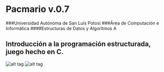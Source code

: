# Pacmario v.0.7

###Universidad Autónoma de San Luis Potosí 
###Área de Computación e Informática
####Estructuras de Datos y Algoritmos A

Introducción a la programación estructurada, juego hecho en C.
----------------------
![alt tag](https://cloud.githubusercontent.com/assets/5506693/9399233/21306d1e-4777-11e5-8a9c-33c91b26f28b.PNG)
![alt tag](https://cloud.githubusercontent.com/assets/5506693/9399232/1e7be526-4777-11e5-843b-56fe48ab7cd8.PNG)